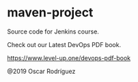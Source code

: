 # maven-project
Source code for Jenkins course. 

Check out our Latest DevOps PDF book.

https://www.level-up.one/devops-pdf-book

@2019 Oscar Rodríguez
